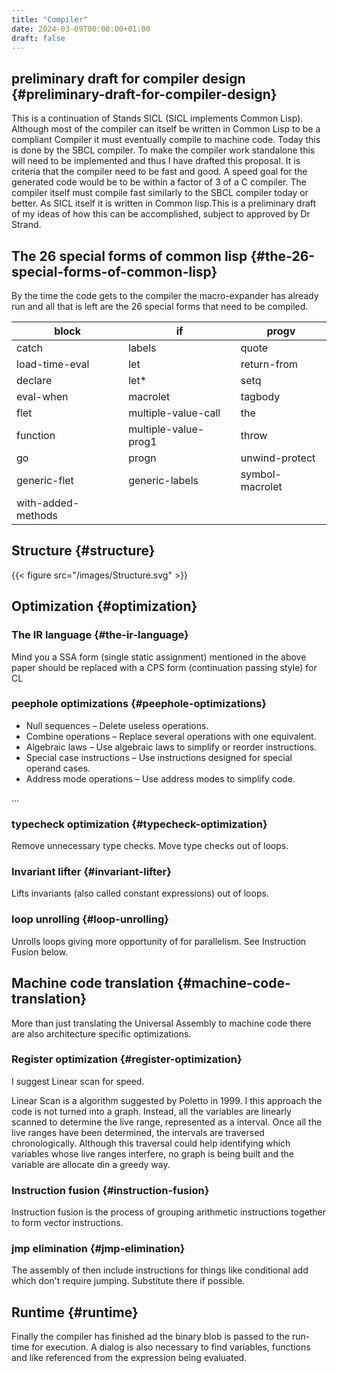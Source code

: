 ```yaml
---
title: "Compiler"
date: 2024-03-09T00:00:00+01:00
draft: false
---
```


## preliminary draft for compiler design {#preliminary-draft-for-compiler-design}

This is a continuation of Stands SICL (SICL implements Common
Lisp). Although most of the compiler can itself be written in Common
Lisp  to be a compliant Compiler it must eventually compile  to
machine code. Today this is done by the SBCL compiler. To make the
compiler work standalone this will need to be implemented and thus I have drafted this
proposal. It is criteria that the compiler need to be fast and good. A speed
goal for the generated code would be to be within a factor of 3 of a C compiler. The
compiler itself must compile fast similarly to the SBCL compiler today or
better. As SICL itself it is written in Common lisp.This is a preliminary draft of my
ideas of how this can be accomplished, subject to approved by Dr Strand.


## The 26 special forms of common lisp {#the-26-special-forms-of-common-lisp}

By the time the code gets to the compiler the macro-expander has already run and all that
is left are the 26 special forms that need to be compiled.

| block              | if                   | progv           |
|--------------------|----------------------|-----------------|
| catch              | labels               | quote           |
| load-time-eval     | let                  | return-from     |
| declare            | let\*                | setq            |
| eval-when          | macrolet             | tagbody         |
| flet               | multiple-value-call  | the             |
| function           | multiple-value-prog1 | throw           |
| go                 | progn                | unwind-protect  |
| generic-flet       | generic-labels       | symbol-macrolet |
| with-added-methods |                      |                 |


## Structure {#structure}

{{< figure src="/images/Structure.svg" >}}


## Optimization {#optimization}


### The IR language {#the-ir-language}

Mind you a SSA form (single static assignment) mentioned in the above
paper should be replaced with a CPS form (continuation passing style) for CL


### peephole optimizations {#peephole-optimizations}

-   Null sequences – Delete useless operations.
-   Combine operations – Replace several operations with one equivalent.
-   Algebraic laws – Use algebraic laws to simplify or reorder instructions.
-   Special case instructions – Use instructions designed for special operand cases.
-   Address mode operations – Use address modes to simplify code.

...


### typecheck optimization {#typecheck-optimization}

Remove unnecessary type checks. Move type checks out of loops.


### Invariant lifter {#invariant-lifter}

Lifts invariants (also called constant expressions) out of loops.


### loop unrolling {#loop-unrolling}

Unrolls loops giving more opportunity of for parallelism. See Instruction Fusion below.


## Machine code translation {#machine-code-translation}

More than just translating the Universal Assembly to machine code there are also
architecture specific optimizations.


### Register optimization {#register-optimization}

I suggest Linear scan for speed.

Linear Scan is a algorithm suggested by Poletto in 1999. I this
approach the code is not turned into a graph. Instead, all the
variables are linearly scanned to determine the live range,
represented as a interval. Once all the live ranges have been
determined, the intervals are traversed chronologically. Although this
traversal could help identifying which variables whose live ranges
interfere, no graph is being built and the variable are allocate din
a greedy way.


### Instruction fusion {#instruction-fusion}

Instruction fusion is the process of grouping arithmetic instructions together to form
vector instructions.


### jmp elimination {#jmp-elimination}

The assembly of then include instructions for things like conditional add which don't require
jumping. Substitute there if possible.


## Runtime {#runtime}

Finally the compiler has finished ad the binary blob is passed to the run-time for
execution. A dialog is also necessary to find variables, functions and like referenced from
the expression being evaluated.
